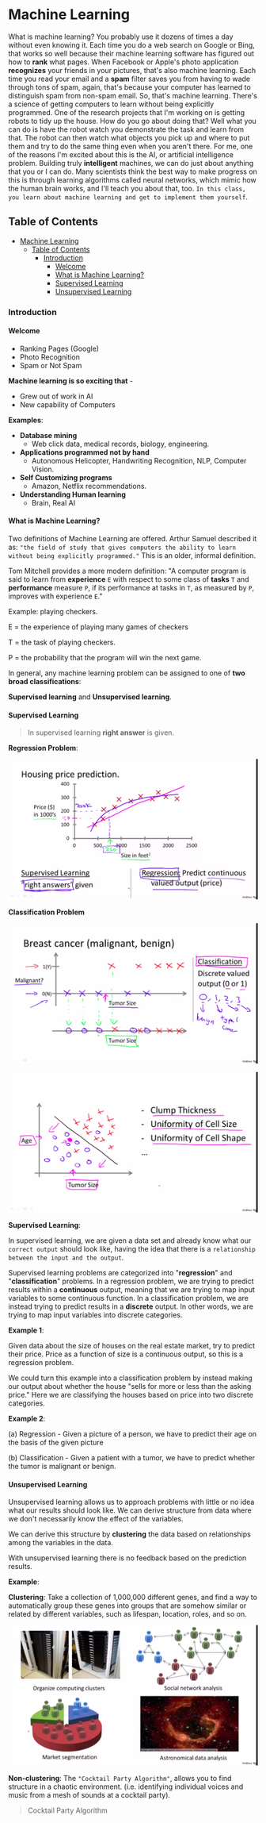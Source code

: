 # Machine Learning

What is machine learning? You probably use it dozens of times a day without even knowing it. Each time you do a web search on Google or Bing, that works so well because their machine learning software has figured out how to **rank** what pages. When Facebook or Apple's photo application **recognizes** your friends in your pictures, that's also machine learning. Each time you read your email and a **spam** filter saves you from having to wade through tons of spam, again, that's because your computer has learned to distinguish spam from non-spam email. So, that's machine learning. There's a science of getting computers to learn without being explicitly programmed. One of the research projects that I'm working on is getting robots to tidy up the house. How do you go about doing that? Well what you can do is have the robot watch you demonstrate the task and learn from that. The robot can then watch what objects you pick up and where to put them and try to do the same thing even when you aren't there. For me, one of the reasons I'm excited about this is the AI, or artificial intelligence problem. Building truly **intelligent** machines, we can do just about anything that you or I can do. Many scientists think the best way to make progress on this is through learning algorithms called neural networks, which mimic how the human brain works, and I'll teach you about that, too. `In this class, you learn about machine learning and get to implement them yourself`.

## Table of Contents

- [Machine Learning](#machine-learning)
  - [Table of Contents](#table-of-contents)
    - [Introduction](#introduction)
      - [Welcome](#welcome)
      - [What is Machine Learning?](#what-is-machine-learning)
      - [Supervised Learning](#supervised-learning)
      - [Unsupervised Learning](#unsupervised-learning)
  
### Introduction

#### Welcome

- Ranking Pages (Google)
- Photo Recognition
- Spam or Not Spam

**Machine learning is so exciting that** - 

- Grew out of work in AI
- New capability of Computers

**Examples**:

- **Database mining**
  - Web click data, medical records, biology, engineering.
- **Applications programmed not by hand**
  - Autonomous Helicopter, Handwriting Recognition, NLP, Computer Vision.
- **Self Customizing programs**
  - Amazon, Netflix recommendations.
- **Understanding Human learning**
  - Brain, Real AI 

#### What is Machine Learning?

Two definitions of Machine Learning are offered. Arthur Samuel described it as: `"the field of study that gives computers the ability to learn without being explicitly programmed."` This is an older, informal definition.

Tom Mitchell provides a more modern definition: "A computer program is said to learn from **experience** `E` with respect to some class of **tasks** `T` and **performance** measure `P`, if its performance at tasks in `T`, as measured by `P`, improves with experience `E`."

Example: playing checkers.

E = the experience of playing many games of checkers

T = the task of playing checkers.

P = the probability that the program will win the next game.

In general, any machine learning problem can be assigned to one of **two broad classifications**:

**Supervised learning** and **Unsupervised learning**.

#### Supervised Learning

> In supervised learning **right answer** is given.

**Regression Problem**:

![images](images/1.png)

**Classification Problem**

![images](images/2.png)

![images](images/3.png)

**Supervised Learning**:

In supervised learning, we are given a data set and already know what our `correct output` should look like, having the idea that there is a `relationship between the input and the output`.

Supervised learning problems are categorized into "**regression**" and "**classification**" problems. In a regression problem, we are trying to predict results within a **continuous** output, meaning that we are trying to map input variables to some continuous function. In a classification problem, we are instead trying to predict results in a **discrete** output. In other words, we are trying to map input variables into discrete categories. 

**Example 1**:

Given data about the size of houses on the real estate market, try to predict their price. Price as a function of size is a continuous output, so this is a regression problem.

We could turn this example into a classification problem by instead making our output about whether the house "sells for more or less than the asking price." Here we are classifying the houses based on price into two discrete categories.

**Example 2**:

(a) Regression - Given a picture of a person, we have to predict their age on the basis of the given picture

(b) Classification - Given a patient with a tumor, we have to predict whether the tumor is malignant or benign. 

#### Unsupervised Learning

Unsupervised learning allows us to approach problems with little or no idea what our results should look like. We can derive structure from data where we don't necessarily know the effect of the variables.

We can derive this structure by **clustering** the data based on relationships among the variables in the data.

With unsupervised learning there is no feedback based on the prediction results.

**Example**:

**Clustering**: Take a collection of 1,000,000 different genes, and find a way to automatically group these genes into groups that are somehow similar or related by different variables, such as lifespan, location, roles, and so on.

![images](images/4.png)


**Non-clustering**: The `"Cocktail Party Algorithm"`, allows you to find structure in a chaotic environment. (i.e. identifying individual voices and music from a mesh of sounds at a cocktail party).

> Cocktail Party Algorithm

